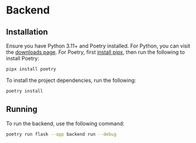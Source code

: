 # Backend

## Installation

Ensure you have Python 3.11+ and Poetry installed.
For Python, you can visit the [downloads page](https://www.python.org/downloads/).
For Poetry, first [install pipx](https://pipx.pypa.io/stable/installation/),
then run the following to install Poetry:

```sh
pipx install poetry
```

To install the project dependencies, run the following:

```sh
poetry install
```

## Running

To run the backend, use the following command:

```sh
poetry run flask --app backend run --debug
```
